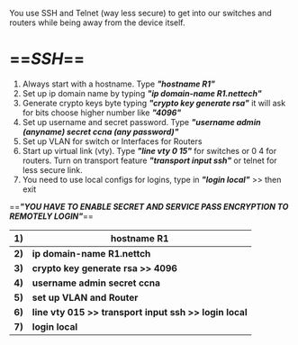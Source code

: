 You use SSH and Telnet (way less secure) to get into our switches and routers while being away from the device itself. 

# ==***SSH***==

1) Always start with a hostname. Type ***"hostname R1"***
2) Set up ip domain name by typing ***"ip domain-name R1.nettech"***
3) Generate crypto keys byte typing ***"crypto key generate rsa"*** it will ask for bits choose higher number like ***"4096"***
4) Set up username and secret password. Type ***"username admin (anyname) secret ccna (any password)"***
5) Set up VLAN for switch or Interfaces for Routers
6) Start up virtual link (vty). Type ***"line vty 0 15"*** for switches or 0 4 for routers. Turn on transport feature ***"transport input ssh"*** or telnet for less secure link.
7) You need to use local configs for logins, type in ***"login local"*** >> then exit

==***"YOU HAVE TO ENABLE SECRET AND SERVICE PASS ENCRYPTION TO REMOTELY LOGIN"***==



| **1)** | **hostname R1**                                        |
| ------ | ------------------------------------------------------ |
| **2)** | **ip domain-name R1.nettch**                           |
| **3)** | **crypto key generate rsa >> 4096**                    |
| **4)** | **username admin secret ccna**                         |
| **5)** | **set up VLAN and Router**                             |
| **6)** | **line vty 015 >> transport input ssh >> login local** |
| **7)** | **login local**                                        |
